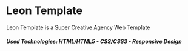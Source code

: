# Leon Template
Leon Template is a Super Creative Agency Web Template
##### Used Technologies: HTML/HTML5 - CSS/CSS3 - Responsive Design
